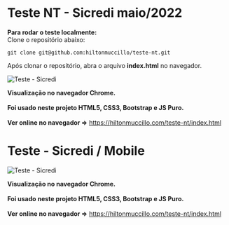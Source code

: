 # Teste NT - Sicredi maio/2022

<strong>Para rodar o teste localmente:</strong><br>
Clone o repositório abaixo:<br>
```
git clone git@github.com:hiltonmuccillo/teste-nt.git
```
Após clonar o repositório, abra o arquivo <strong>index.html</strong> no navegador.

![Teste - Sicredi](screen-sicredi.gif?raw=true "Teste NT - Sicredi")

<strong>Visualização no navegador Chrome.</strong><br><br>
<strong>Foi usado neste projeto HTML5, CSS3, Bootstrap e JS Puro.</strong><br><br>
<strong>Ver online no navegador =></strong> https://hiltonmuccillo.com/teste-nt/index.html

# Teste - Sicredi / Mobile

![Teste - Sicredi](screen-sicredi-mobile.gif?raw=true "Teste NT - Sicredi")

<strong>Visualização no navegador Chrome.</strong><br><br>
<strong>Foi usado neste projeto HTML5, CSS3, Bootstrap e JS Puro.</strong><br><br>
<strong>Ver online no navegador =></strong> https://hiltonmuccillo.com/teste-nt/index.html
